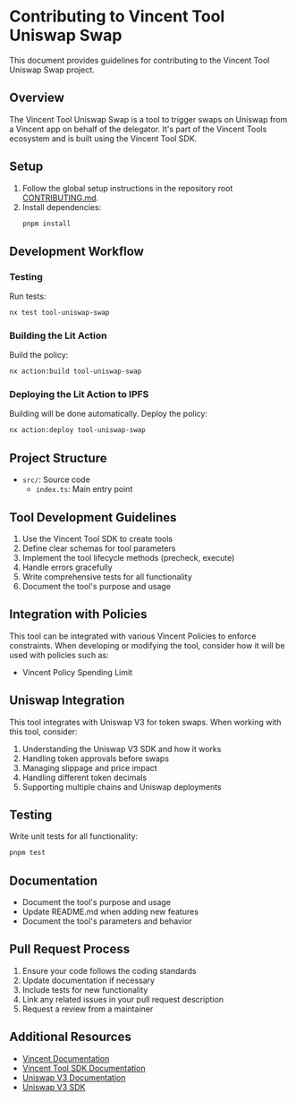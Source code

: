 # Contributing to Vincent Tool Uniswap Swap

This document provides guidelines for contributing to the Vincent Tool Uniswap Swap project.

## Overview

The Vincent Tool Uniswap Swap is a tool to trigger swaps on Uniswap from a Vincent app on behalf of the delegator. It's part of the Vincent Tools ecosystem and is built using the Vincent Tool SDK.

## Setup

1. Follow the global setup instructions in the repository root [CONTRIBUTING.md](../../../CONTRIBUTING.md).
2. Install dependencies:
   ```bash
   pnpm install
   ```

## Development Workflow

### Testing

Run tests:

```bash
nx test tool-uniswap-swap
```

### Building the Lit Action

Build the policy:

```bash
nx action:build tool-uniswap-swap
```

### Deploying the Lit Action to IPFS

Building will be done automatically. Deploy the policy:

```bash
nx action:deploy tool-uniswap-swap
```

## Project Structure

- `src/`: Source code
  - `index.ts`: Main entry point

## Tool Development Guidelines

1. Use the Vincent Tool SDK to create tools
2. Define clear schemas for tool parameters
3. Implement the tool lifecycle methods (precheck, execute)
4. Handle errors gracefully
5. Write comprehensive tests for all functionality
6. Document the tool's purpose and usage

## Integration with Policies

This tool can be integrated with various Vincent Policies to enforce constraints. When developing or modifying the tool, consider how it will be used with policies such as:

- Vincent Policy Spending Limit

## Uniswap Integration

This tool integrates with Uniswap V3 for token swaps. When working with this tool, consider:

1. Understanding the Uniswap V3 SDK and how it works
2. Handling token approvals before swaps
3. Managing slippage and price impact
4. Handling different token decimals
5. Supporting multiple chains and Uniswap deployments

## Testing

Write unit tests for all functionality:

```bash
pnpm test
```

## Documentation

- Document the tool's purpose and usage
- Update README.md when adding new features
- Document the tool's parameters and behavior

## Pull Request Process

1. Ensure your code follows the coding standards
2. Update documentation if necessary
3. Include tests for new functionality
4. Link any related issues in your pull request description
5. Request a review from a maintainer

## Additional Resources

- [Vincent Documentation](https://docs.heyvincent.ai/)
- [Vincent Tool SDK Documentation](../../libs/tool-sdk/README.md)
- [Uniswap V3 Documentation](https://docs.uniswap.org/protocol/V3/introduction)
- [Uniswap V3 SDK](https://docs.uniswap.org/sdk/v3/overview)
